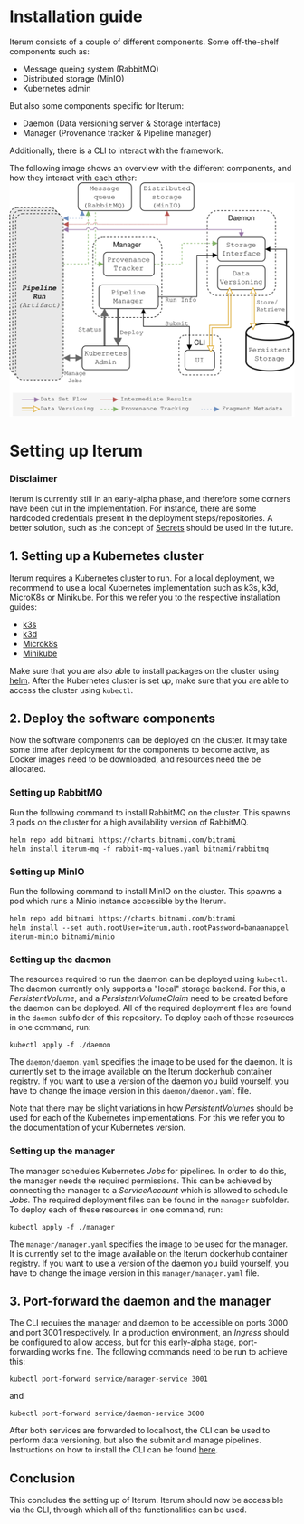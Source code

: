 # Installation guide

Iterum consists of a couple of different components. Some off-the-shelf components such as:

- Message queing system (RabbitMQ)
- Distributed storage (MinIO)
- Kubernetes admin

But also some components specific for Iterum:

- Daemon (Data versioning server & Storage interface)
- Manager (Provenance tracker & Pipeline manager)

Additionally, there is a CLI to interact with the framework.

The following image shows an overview with the different components, and how they interact with each other:
![Component overview](images/software-components.png)

# Setting up Iterum

### Disclaimer

Iterum is currently still in an early-alpha phase, and therefore some corners have been cut in the implementation. For instance, there are some hardcoded credentials present in the deployment steps/repositories. A better solution, such as the concept of [Secrets](https://kubernetes.io/docs/concepts/configuration/secret/) should be used in the future.

## 1. Setting up a Kubernetes cluster

Iterum requires a Kubernetes cluster to run. For a local deployment, we recommend to use a local Kubernetes implementation such as k3s, k3d, MicroK8s or Minikube. For this we refer you to the respective installation guides:

- [k3s](https://k3s.io/)
- [k3d](https://github.com/rancher/k3d)
- [Microk8s](https://microk8s.io/)
- [Minikube](https://kubernetes.io/docs/setup/learning-environment/minikube/)

Make sure that you are also able to install packages on the cluster using [helm](https://helm.sh/). After the Kubernetes cluster is set up, make sure that you are able to access the cluster using `kubectl`.

## 2. Deploy the software components

Now the software components can be deployed on the cluster. It may take some time after deployment for the components to become active, as Docker images need to be downloaded, and resources need the be allocated.

### Setting up RabbitMQ

Run the following command to install RabbitMQ on the cluster. This spawns 3 pods on the cluster for a high availability version of RabbitMQ.

```
helm repo add bitnami https://charts.bitnami.com/bitnami
helm install iterum-mq -f rabbit-mq-values.yaml bitnami/rabbitmq
```

### Setting up MinIO

Run the following command to install MinIO on the cluster. This spawns a pod which runs a Minio instance accessible by the Iterum.

```
helm repo add bitnami https://charts.bitnami.com/bitnami
helm install --set auth.rootUser=iterum,auth.rootPassword=banaanappel iterum-minio bitnami/minio
```

### Setting up the daemon

The resources required to run the daemon can be deployed using `kubectl`. The daemon currently only supports a "local" storage backend. For this, a _PersistentVolume_, and a _PersistentVolumeClaim_ need to be created before the daemon can be deployed. All of the required deployment files are found in the `daemon` subfolder of this repository. To deploy each of these resources in one command, run:

```
kubectl apply -f ./daemon
```

The `daemon/daemon.yaml` specifies the image to be used for the daemon. It is currently set to the image available on the Iterum dockerhub container registry. If you want to use a version of the daemon you build yourself, you have to change the image version in this `daemon/daemon.yaml` file.

Note that there may be slight variations in how *PersistentVolume*s should be used for each of the Kubernetes implementations. For this we refer you to the documentation of your Kubernetes version.

### Setting up the manager

The manager schedules Kubernetes _Jobs_ for pipelines. In order to do this, the manager needs the required permissions. This can be achieved by connecting the manager to a _ServiceAccount_ which is allowed to schedule _Jobs_. The required deployment files can be found in the `manager` subfolder. To deploy each of these resources in one command, run:

```
kubectl apply -f ./manager
```

The `manager/manager.yaml` specifies the image to be used for the manager. It is currently set to the image available on the Iterum dockerhub container registry. If you want to use a version of the daemon you build yourself, you have to change the image version in this `manager/manager.yaml` file.

## 3. Port-forward the daemon and the manager

The CLI requires the manager and daemon to be accessible on ports 3000 and port 3001 respectively. In a production environment, an _Ingress_ should be configured to allow access, but for this early-alpha stage, port-forwarding works fine.
The following commands need to be run to achieve this:

```
kubectl port-forward service/manager-service 3001
```

and

```
kubectl port-forward service/daemon-service 3000
```

After both services are forwarded to localhost, the CLI can be used to perform data versioning, but also the submit and manage pipelines. Instructions on how to install the CLI can be found [here](https://github.com/iterum-provenance).

## Conclusion

This concludes the setting up of Iterum. Iterum should now be accessible via the CLI, through which all of the functionalities can be used.
